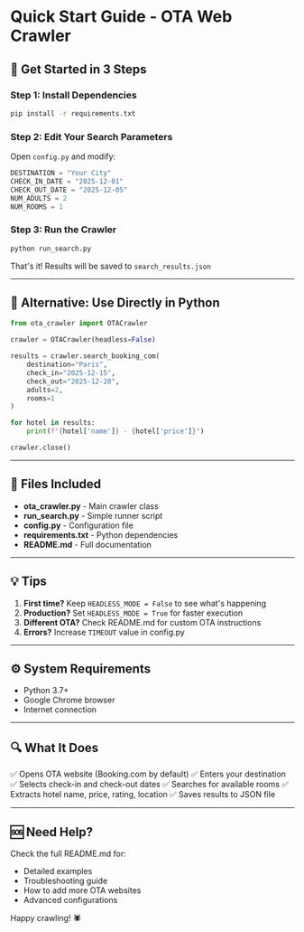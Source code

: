 # Quick Start Guide - OTA Web Crawler

## 🚀 Get Started in 3 Steps

### Step 1: Install Dependencies
```bash
pip install -r requirements.txt
```

### Step 2: Edit Your Search Parameters
Open `config.py` and modify:
```python
DESTINATION = "Your City"
CHECK_IN_DATE = "2025-12-01"
CHECK_OUT_DATE = "2025-12-05"
NUM_ADULTS = 2
NUM_ROOMS = 1
```

### Step 3: Run the Crawler
```bash
python run_search.py
```

That's it! Results will be saved to `search_results.json`

---

## 📝 Alternative: Use Directly in Python

```python
from ota_crawler import OTACrawler

crawler = OTACrawler(headless=False)

results = crawler.search_booking_com(
    destination="Paris",
    check_in="2025-12-15",
    check_out="2025-12-20",
    adults=2,
    rooms=1
)

for hotel in results:
    print(f"{hotel['name']} - {hotel['price']}")

crawler.close()
```

---

## 📁 Files Included

- **ota_crawler.py** - Main crawler class
- **run_search.py** - Simple runner script
- **config.py** - Configuration file
- **requirements.txt** - Python dependencies
- **README.md** - Full documentation

---

## 💡 Tips

1. **First time?** Keep `HEADLESS_MODE = False` to see what's happening
2. **Production?** Set `HEADLESS_MODE = True` for faster execution
3. **Different OTA?** Check README.md for custom OTA instructions
4. **Errors?** Increase `TIMEOUT` value in config.py

---

## ⚙️ System Requirements

- Python 3.7+
- Google Chrome browser
- Internet connection

---

## 🔍 What It Does

✅ Opens OTA website (Booking.com by default)
✅ Enters your destination
✅ Selects check-in and check-out dates
✅ Searches for available rooms
✅ Extracts hotel name, price, rating, location
✅ Saves results to JSON file

---

## 🆘 Need Help?

Check the full README.md for:
- Detailed examples
- Troubleshooting guide
- How to add more OTA websites
- Advanced configurations

Happy crawling! 🕷️
